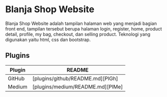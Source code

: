 
# Blanja Shop Website
Blanja Shop Website adalah tampilan halaman web yang menjadi bagian front end, tampilan tersebut berupa halaman login, register, home, product detail, profile, my bag, checkout, dan selling product.
Teknologi yang digunakan yaitu html, css dan bootstrap.

## Plugins

| Plugin | README |
| ------ | ------ |
| GitHub | [plugins/github/README.md][PlGh] |
| Medium | [plugins/medium/README.md][PlMe] |

